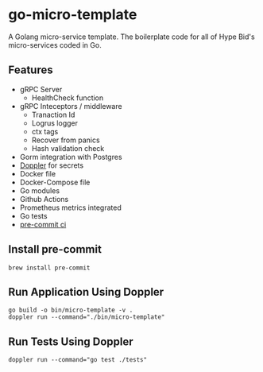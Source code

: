 # go-micro-template
A Golang micro-service template. The boilerplate code for all of Hype Bid's micro-services coded in Go.

## Features
- gRPC Server
  - HealthCheck function
- gRPC Inteceptors / middleware
  - Tranaction Id
  - Logrus logger
  - ctx tags
  - Recover from panics
  - Hash validation check
- Gorm integration with Postgres
- [Doppler](https://docs.doppler.com/docs/start) for secrets
- Docker file
- Docker-Compose file
- Go modules
- Github Actions
- Prometheus metrics integrated
- Go tests
- [pre-commit ci](https://pre-commit.com/)

## Install pre-commit
```
brew install pre-commit
```

## Run Application Using Doppler
```
go build -o bin/micro-template -v .
doppler run --command="./bin/micro-template"
```

## Run Tests Using Doppler
```
doppler run --command="go test ./tests"
```